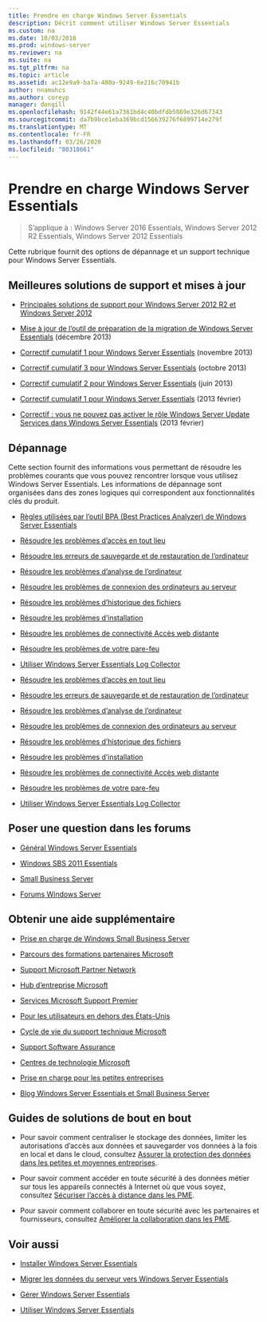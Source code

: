 ```yaml
---
title: Prendre en charge Windows Server Essentials
description: Décrit comment utiliser Windows Server Essentials
ms.custom: na
ms.date: 10/03/2016
ms.prod: windows-server
ms.reviewer: na
ms.suite: na
ms.tgt_pltfrm: na
ms.topic: article
ms.assetid: ac12e9a9-ba7a-480a-9249-6e216c70941b
author: nnamuhcs
ms.author: coreyp
manager: dongill
ms.openlocfilehash: 9142f44e61a7361bd4c40bdfdb5869e326d67343
ms.sourcegitcommit: da7b9bce1eba369bcd156639276f6899714e279f
ms.translationtype: MT
ms.contentlocale: fr-FR
ms.lasthandoff: 03/26/2020
ms.locfileid: "80318661"
---
```

# <a name="support-windows-server-essentials"></a>Prendre en charge Windows Server Essentials

>S’applique à : Windows Server 2016 Essentials, Windows Server 2012 R2 Essentials, Windows Server 2012 Essentials

Cette rubrique fournit des options de dépannage et un support technique pour Windows Server Essentials.  
  
##  <a name="top-support-solutions-and-updates"></a><a name="BKMK_Top"></a>Meilleures solutions de support et mises à jour  
  
-   [Principales solutions de support pour Windows Server 2012 R2 et Windows Server 2012](https://blogs.technet.com/b/topsupportsolutions/archive/2014/02/04/top-support-solutions-for-microsoft-windows-server-2012.aspx)  
  
-   [Mise à jour de l’outil de préparation de la migration de Windows Server Essentials](https://support.microsoft.com/kb/2908176) (décembre 2013)  
  
-   [Correctif cumulatif 1 pour Windows Server Essentials](https://support.microsoft.com/kb/2887595) (novembre 2013)  
  
-   [Correctif cumulatif 3 pour Windows Server Essentials](https://support.microsoft.com/kb/2862551) (octobre 2013)  
  
-   [Correctif cumulatif 2 pour Windows Server Essentials](https://support.microsoft.com/kb/2824160) (juin 2013)  
  
-   [Correctif cumulatif 1 pour Windows Server Essentials](https://support.microsoft.com/kb/2781267) (2013 février)  
  
-   [Correctif : vous ne pouvez pas activer le rôle Windows Server Update Services dans Windows Server Essentials](https://support.microsoft.com/kb/2762663) (2013 février)  
  
## <a name="troubleshoot"></a>Dépannage  
 Cette section fournit des informations vous permettant de résoudre les problèmes courants que vous pouvez rencontrer lorsque vous utilisez Windows Server Essentials. Les informations de dépannage sont organisées dans des zones logiques qui correspondent aux fonctionnalités clés du produit.  
  
-   [Règles utilisées par l’outil BPA (Best Practices Analyzer) de Windows Server Essentials](../migrate/Rules-used-by-the-Windows-Server-Essentials-Best-Practices-Analyzer--BPA--Tool.md)  
  

-   [Résoudre les problèmes d’accès en tout lieu](Troubleshoot-Anywhere-Access-in-Windows-Server-Essentials.md)  
  
-   [Résoudre les erreurs de sauvegarde et de restauration de l’ordinateur](Troubleshoot-computer-backup-and-restore-errors-in-Windows-Server-Essentials.md)  
  
-   [Résoudre les problèmes d’analyse de l’ordinateur](Troubleshoot-computer-monitoring-in-Windows-Server-Essentials.md)  
  
-   [Résoudre les problèmes de connexion des ordinateurs au serveur](Troubleshoot-connecting-computers-to-the-server-in-Windows-Server-Essentials.md)  
  
-   [Résoudre les problèmes d’historique des fichiers](Troubleshoot-File-History-in-Windows-Server-Essentials.md)  
  
-   [Résoudre les problèmes d’installation](Troubleshoot-Windows-Server-Essentials-installation.md)  
  
-   [Résoudre les problèmes de connectivité Accès web distante](Troubleshoot-Remote-Web-Access-connectivity-in-Windows-Server-Essentials.md)  
  
-   [Résoudre les problèmes de votre pare-feu](Troubleshoot-your-firewall-in-Windows-Server-Essentials.md)  
  
-   [Utiliser Windows Server Essentials Log Collector](Use-the-Windows-Server-Essentials-Log-Collector.md)  

-   [Résoudre les problèmes d’accès en tout lieu](../support/Troubleshoot-Anywhere-Access-in-Windows-Server-Essentials.md)  
  
-   [Résoudre les erreurs de sauvegarde et de restauration de l’ordinateur](../support/Troubleshoot-computer-backup-and-restore-errors-in-Windows-Server-Essentials.md)  
  
-   [Résoudre les problèmes d’analyse de l’ordinateur](../support/Troubleshoot-computer-monitoring-in-Windows-Server-Essentials.md)  
  
-   [Résoudre les problèmes de connexion des ordinateurs au serveur](../support/Troubleshoot-connecting-computers-to-the-server-in-Windows-Server-Essentials.md)  
  
-   [Résoudre les problèmes d’historique des fichiers](../support/Troubleshoot-File-History-in-Windows-Server-Essentials.md)  
  
-   [Résoudre les problèmes d’installation](../support/Troubleshoot-Windows-Server-Essentials-installation.md)  
  
-   [Résoudre les problèmes de connectivité Accès web distante](../support/Troubleshoot-Remote-Web-Access-connectivity-in-Windows-Server-Essentials.md)  
  
-   [Résoudre les problèmes de votre pare-feu](../support/Troubleshoot-your-firewall-in-Windows-Server-Essentials.md)  
  
-   [Utiliser Windows Server Essentials Log Collector](../support/Use-the-Windows-Server-Essentials-Log-Collector.md)  

  
## <a name="ask-a-question-in-the-forums"></a>Poser une question dans les forums  
  
-   [Général Windows Server Essentials](https://social.technet.microsoft.com/Forums/windowsserver/home?forum=winserveressentials)  
  
-   [Windows SBS 2011 Essentials](https://social.technet.microsoft.com/Forums/home?forum=smallbusinessserver2011essentials)  
  
-   [Small Business Server](https://social.technet.microsoft.com/Forums/home?forum=smallbusinessserver)  
  
-   [Forums Windows Server](https://social.technet.microsoft.com/Forums/windowsserver/home?category=windowsserver)  
  
## <a name="get-additional-help"></a>Obtenir une aide supplémentaire  
  
-   [Prise en charge de Windows Small Business Server](https://support.microsoft.com/oas/default.aspx?gprid=1167&st=1&wfxredirect=1&sd=gn)  
  
-   [Parcours des formations partenaires Microsoft](https://mspartnerlp.mspartner.microsoft.com/LearningPath/LearningPath/DLPaths?trackId=559&rowId=1078&trackPathId=6605)  
  
-   [Support Microsoft Partner Network](https://mspartner.microsoft.com/en/us/Pages/Support/get-support.aspx)  
  
-   [Hub d’entreprise Microsoft](http://www.microsoftbusinesshub.com/Gigya/Insider)  
  
-   [Services Microsoft Support Premier](https://www.microsoft.com/microsoftservices/support.aspx)  
  
-   [Pour les utilisateurs en dehors des États-Unis](https://support.microsoft.com/common/international.aspx?&sd=tech)  
  
-   [Cycle de vie du support technique Microsoft](https://support.microsoft.com/lifecycle/)  
  
-   [Support Software Assurance](https://support.microsoft.com/default.aspx?scid=fh;%5Bln%5D;SoftAssurance)  
  
-   [Centres de technologie Microsoft](https://www.microsoft.com/mtc/default.aspx)  
  
-   [Prise en charge pour les petites entreprises](https://smallbusiness.support.microsoft.com/contact)  
  
-   [Blog Windows Server Essentials et Small Business Server](https://blogs.technet.com/b/sbs/)  
  
## <a name="end-to-end-solution-guides"></a>Guides de solutions de bout en bout  
  
-    Pour savoir comment centraliser le stockage des données, limiter les autorisations d’accès aux données et sauvegarder vos données à la fois en local et dans le cloud, consultez [Assurer la protection des données dans les petites et moyennes entreprises](https://technet.microsoft.com/library/dn582043.aspx).  
  
-    Pour savoir comment accéder en toute sécurité à des données métier sur tous les appareils connectés à Internet où que vous soyez, consultez [Sécuriser l’accès à distance dans les PME](https://technet.microsoft.com/library/dn629457.aspx).  
  
-    Pour savoir comment collaborer en toute sécurité avec les partenaires et fournisseurs, consultez [Améliorer la collaboration dans les PME](https://technet.microsoft.com/library/dn747893.aspx).  
  
## <a name="see-also"></a>Voir aussi  
  
-   [Installer Windows Server Essentials](../install/Install-Windows-Server-Essentials.md)  
  
-   [Migrer les données du serveur vers Windows Server Essentials](../migrate/Migrate-Server-Data-to-Windows-Server-Essentials.md)  
  
-   [Gérer Windows Server Essentials](../manage/Manage-Windows-Server-Essentials.md)  
  
-   [Utiliser Windows Server Essentials](../use/Use-Windows-Server-Essentials.md)
